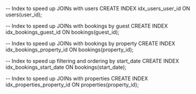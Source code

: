 -- Index to speed up JOINs with users
CREATE INDEX idx_users_user_id ON users(user_id);

-- Index to speed up JOINs with bookings by guest
CREATE INDEX idx_bookings_guest_id ON bookings(guest_id);

-- Index to speed up JOINs with bookings by property
CREATE INDEX idx_bookings_property_id ON bookings(property_id);

-- Index to speed up filtering and ordering by start_date
CREATE INDEX idx_bookings_start_date ON bookings(start_date);

-- Index to speed up JOINs with properties
CREATE INDEX idx_properties_property_id ON properties(property_id);
